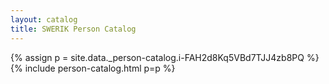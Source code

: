 ```yaml
---
layout: catalog
title: SWERIK Person Catalog
---
```

{% assign p = site.data._person-catalog.i-FAH2d8Kq5VBd7TJJ4zb8PQ %}
{% include person-catalog.html p=p %}

